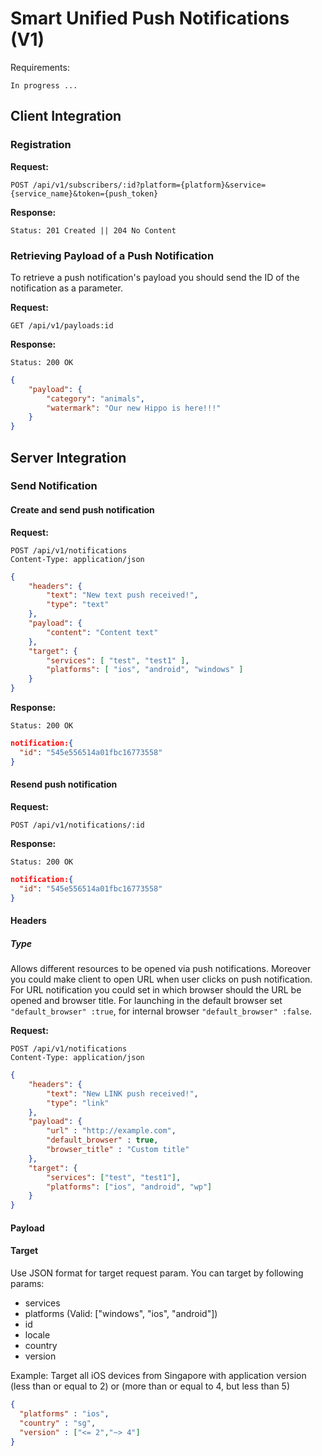 # Smart Unified Push Notifications (V1)

Requirements:

`In progress ...`

## Client Integration

### Registration

**Request:**
```httph
POST /api/v1/subscribers/:id?platform={platform}&service={service_name}&token={push_token}
```

**Response:**
```httph
Status: 201 Created || 204 No Content
```

### Retrieving Payload of a Push Notification

To retrieve a push notification's payload you should send the ID of the notification as a parameter.

**Request:**
```httph
GET /api/v1/payloads:id
```

**Response:**
```httph
Status: 200 OK
```
```json
{
    "payload": {
        "category": "animals",
        "watermark": "Our new Hippo is here!!!"
    }
}
```

## Server Integration
### Send Notification

#### Create and send push notification
**Request:**
```httph
POST /api/v1/notifications
Content-Type: application/json
```
```json
{
    "headers": {
        "text": "New text push received!",
        "type": "text"
    },
    "payload": {
        "content": "Content text"
    },
    "target": {
        "services": [ "test", "test1" ],
        "platforms": [ "ios", "android", "windows" ]
    }
}
```

**Response:**
```httph
Status: 200 OK
```
```json
notification:{
  "id": "545e556514a01fbc16773558"
}
```

#### Resend push notification
**Request:**
```httph
POST /api/v1/notifications/:id
```

**Response:**
```httph
Status: 200 OK
```
```json
notification:{
  "id": "545e556514a01fbc16773558"
}
```

#### Headers
##### Type
Allows different resources to be opened via push notifications. Moreover you could make client to open URL when user clicks on push notification. For URL notification you could set in which browser should the URL be opened and browser title. For launching in the default browser set `"default_browser" :true`, for internal browser `"default_browser" :false`.  

**Request:**
```httph
POST /api/v1/notifications
Content-Type: application/json
```
```json
{
    "headers": {
        "text": "New LINK push received!",
        "type": "link"
    },
    "payload": {
    	"url" : "http://example.com",
    	"default_browser" : true,
    	"browser_title" : "Custom title"
    },
    "target": {
    	"services": ["test", "test1"],
    	"platforms": ["ios", "android", "wp"]
    }
}
```

#### Payload


#### Target
Use JSON format for target request param. You can target by following params:

- services
- platforms (Valid: ["windows", "ios", "android"])
- id
- locale
- country
- version

Example:
Target all iOS devices from Singapore with application version (less than or equal to 2) or (more than or equal to 4, but less than 5)

```json
{
  "platforms" : "ios",
  "country" : "sg",
  "version" : ["<= 2","~> 4"]
}
```
